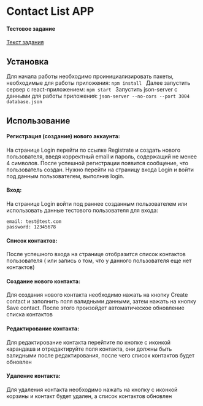 # Contact List APP
#### Тестовое задание
[Текст задания](https://talantix.ru/ats/testTasks/6702815e227945caad189582446e2d91 "Текст задания")

## Установка
Для начала работы необходимо проинициализировать пакеты, необходимые для работы приложения: 
```npm install ```
Далее запустить сервер с react-приложением:
```npm start ```
Запустить json-server с данными для работы приложения:
```json-server --no-cors --port 3004 database.json```

## Использование
#### Регистрация (создание) нового аккаунта:
На странице Login перейти по ссылке Registrate и создать нового пользователя, 
введя корректный email и пароль, содержащий не менее 4 символов.
После успешной регистрации появится сообщение, что пользователь создан. Нужно перейти на страницу входа Login и войти под данным пользователем, выполнив login.

#### Вход:
На странице Login войти под раннее созданным пользователем или использовать данные тестового пользователя для входа:
```
email: test@test.com
password: 12345678
```

#### Список контактов:
После успешного входа на странице отобразится список контактов пользователя ( или запись о том, что у данного пользователя еще нет контактов)

#### Создание нового контакта:
Для создания нового контакта необходимо нажать на кнопку Create contact и заполнить поля валидными данными, затем нажать на кнопку Save contact.
После этого произойдет автоматическое обновление списка контактов

#### Редактирование контакта:
Для редактирование контакта перейтите по кнопке с иконкой карандаша и отредактируйте поля контакта, они должны быть валидными после редактирования,
после чего список контактов будет обновлен

#### Удаление контакта:
Для удаления контакта необходимо нажать на кнопку с иконкой корзины и контакт будет удален, а список контактов обновлен

